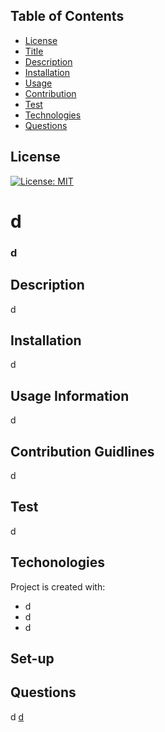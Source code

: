 ## Table of Contents
* [License](*License)
* [Title](*Title)
* [Description](*Description)
* [Installation](*Installation)
* [Usage](*Usage)
* [Contribution](*Contribution)
* [Test](*Test)
* [Technologies](*Technologies)
* [Questions](*Questions)

## License

[![License: MIT](https://img.shields.io/badge/License-MIT-yellow.svg)](https://opensource.org/licenses/MIT)

# d 
### d
## Description

d

## Installation

d

## Usage Information

d

## Contribution Guidlines

d

## Test

d


## Techonologies
Project is created with:
* d
* d
* d
## Set-up


## Questions
d
[d](d)